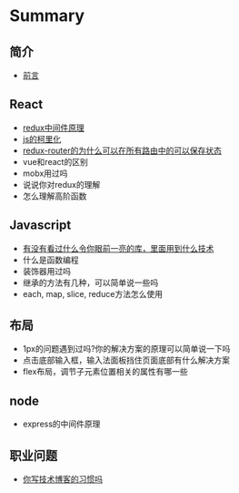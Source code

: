 # Summary

## 简介

* [前言](README.md)

## React

* [redux中间件原理](react/1.md)
* [js的柯里化](jske.md)
* [redux-router的为什么可以在所有路由中的可以保存状态](react/redux-routerde-wei-shi-yao-ke-yi-zai-suo-you-lu-you-zhong-de-ke-yi-bao-cun-zhuang-tai.md)
* vue和react的区别
* mobx用过吗
* 说说你对redux的理解
* 怎么理解高阶函数

## Javascript

* [有没有看过什么令你眼前一亮的库，里面用到什么技术](you-mei-you-kan-guo-shi-yao-ling-ni-yan-qian-yi-liang-de-ku-ff0c-li-mian-yong-dao-shi-yao-ji-zhu.md)
* 什么是函数编程
* 装饰器用过吗
* 继承的方法有几种，可以简单说一些吗
* each, map, slice, reduce方法怎么使用

## 布局

* 1px的问题遇到过吗?你的解决方案的原理可以简单说一下吗
* 点击底部输入框，输入法面板挡住页面底部有什么解决方案
* flex布局，调节子元素位置相关的属性有哪一些

## node

* express的中间件原理

## 职业问题

* [你写技术博客的习惯吗](zhi-ye-wen-ti/ni-xie-ji-zhu-bo-ke-de-xi-guan-ma.md)

